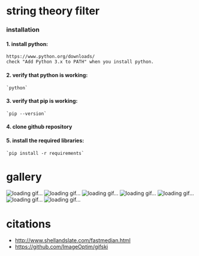 # string theory filter
### installation

#### 1. install python:
	https://www.python.org/downloads/
	check "Add Python 3.x to PATH" when you install python.

#### 2. verify that python is working:
	`python`

#### 3. verify that pip is working:
	`pip --version`

#### 4. clone github repository

#### 5. install the required libraries:
	`pip install -r requirements`

# gallery
![loading gif...](https://github.com/mynvs/string_theory_filter/blob/images/image1.gif?raw=true)
![loading gif...](https://github.com/mynvs/string_theory_filter/blob/images/image6.png?raw=true)
![loading gif...](https://github.com/mynvs/string_theory_filter/blob/images/image2.gif?raw=true)
![loading gif...](https://github.com/mynvs/string_theory_filter/blob/images/image3.gif?raw=true)
![loading gif...](https://github.com/mynvs/string_theory_filter/blob/images/image4.png?raw=true)
![loading gif...](https://github.com/mynvs/string_theory_filter/blob/images/image5.png?raw=true)
![loading gif...](https://github.com/mynvs/string_theory_filter/blob/images/image7.gif?raw=true)

# citations
- http://www.shellandslate.com/fastmedian.html
- https://github.com/ImageOptim/gifski
